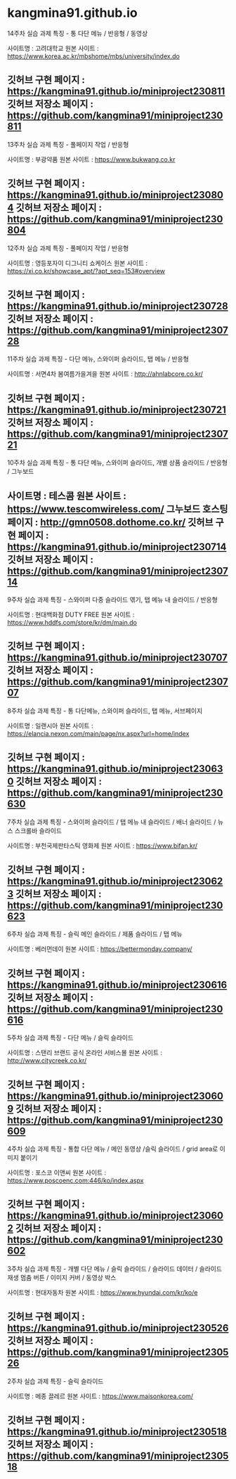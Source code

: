# kangmina91.github.io


14주차 실습 과제 
특징 - 통 다단 메뉴 / 반응형 / 동영상

사이트명 : 고려대학교
원본 사이트 : https://www.korea.ac.kr/mbshome/mbs/university/index.do

깃허브 구현 페이지 : https://kangmina91.github.io/miniproject230811 <br>
깃허브 저장소 페이지 : https://github.com/kangmina91/miniproject230811
-------------------------------------------------------------------------------------------
13주차 실습 과제 
특징 - 풀페이지 작업 / 반응형

사이트명 : 부광약품
원본 사이트 : https://www.bukwang.co.kr

깃허브 구현 페이지 : https://kangmina91.github.io/miniproject230804
깃허브 저장소 페이지 : https://github.com/kangmina91/miniproject230804
-------------------------------------------------------------------------------------------
12주차 실습 과제 
특징 - 풀페이지 작업 / 반응형

사이트명 : 영등포자이 디그니티 쇼케이스
원본 사이트 : https://xi.co.kr/showcase_apt/?apt_seq=153#overview

깃허브 구현 페이지 : https://kangmina91.github.io/miniproject230728
깃허브 저장소 페이지 : https://github.com/kangmina91/miniproject230728
-------------------------------------------------------------------------------------------
11주차 실습 과제
특징 - 다단 메뉴, 스와이퍼 슬라이드, 탭 메뉴 / 반응형

사이트명 : 서면4차 봄여름가을겨을
원본 사이트 : http://ahnlabcore.co.kr/

깃허브 구현 페이지 : https://kangmina91.github.io/miniproject230721
깃허브 저장소 페이지 : https://github.com/kangmina91/miniproject230721
-------------------------------------------------------------------------------------------
10주차 실습 과제
특징 - 통 다단 메뉴, 스와이퍼 슬라이드, 개별 상품 슬라이드 / 반응형 / 그누보드

사이트명 : 테스콤
원본 사이트 : https://www.tescomwireless.com/
그누보드 호스팅 페이지 : http://gmn0508.dothome.co.kr/
깃허브 구현 페이지 : https://kangmina91.github.io/miniproject230714
깃허브 저장소 페이지 : https://github.com/kangmina91/miniproject230714
-------------------------------------------------------------------------------------------
9주차 실습 과제
특징 - 스와이퍼 다중 슬라이드 엮기, 탭 메뉴 내 슬라이드 / 반응형

사이트명 : 현대백화점 DUTY FREE
원본 사이트 : https://www.hddfs.com/store/kr/dm/main.do

깃허브 구현 페이지 : https://kangmina91.github.io/miniproject230707
깃허브 저장소 페이지 : https://github.com/kangmina91/miniproject230707
-------------------------------------------------------------------------------------------
8주차 실습 과제
특징 - 통 다단메뉴, 스와이퍼 슬라이드, 탭 메뉴, 서브페이지

사이트명 : 일랜시아
원본 사이트 : https://elancia.nexon.com/main/page/nx.aspx?url=home/index

깃허브 구현 페이지 : https://kangmina91.github.io/miniproject230630
깃허브 저장소 페이지 : https://github.com/kangmina91/miniproject230630
-------------------------------------------------------------------------------------------
7주차 실습 과제
특징 - 스와이퍼 슬라이드 / 탭 메뉴 내 슬라이드 / 배너 슬라이드 / 뉴스 스크롤바 슬라이드 

사이트명 : 부천국제판타스틱 영화제
원본 사이트 : https://www.bifan.kr/

깃허브 구현 페이지 : https://kangmina91.github.io/miniproject230623
깃허브 저장소 페이지 : https://github.com/kangmina91/miniproject230623
-------------------------------------------------------------------------------------------
6주차 실습 과제
특징 - 슬릭 메인 슬라이드 / 제품 슬라이드 / 탭 메뉴

사이트명 : 베러먼데이 
원본 사이트 : https://bettermonday.company/

깃허브 구현 페이지 : https://kangmina91.github.io/miniproject230616
깃허브 저장소 페이지 : https://github.com/kangmina91/miniproject230616
-------------------------------------------------------------------------------------------
5주차 실습 과제
특징 - 다단 메뉴 / 슬릭 슬라이드 

사이트명 : 스탠리 브랜드 공식 온라인 서비스몰
원본 사이트 : http://www.citycreek.co.kr/

깃허브 구현 페이지 : https://kangmina91.github.io/miniproject230609
깃허브 저장소 페이지 : https://github.com/kangmina91/miniproject230609
-------------------------------------------------------------------------------------------
4주차 실습 과제
특징 - 통합 다단 메뉴 / 메인 동영상 /슬릭 슬라이드 / grid area로 이미지 붙이기

사이트명 : 포스코 이앤씨
원본 사이트 : https://www.poscoenc.com:446/ko/index.aspx

깃허브 구현 페이지 : https://kangmina91.github.io/miniproject230602
깃허브 저장소 페이지 : https://github.com/kangmina91/miniproject230602
-------------------------------------------------------------------------------------------
3주차 실습 과제
특징 - 개별 다단 메뉴  / 슬릭 슬라이드 / 슬라이드 데이터 / 슬라이드 재생 멈춤 버튼  / 이미지 커버 / 동영상 박스

사이트명 : 현대자동차
원본 사이트 : https://www.hyundai.com/kr/ko/e

깃허브 구현 페이지 : https://kangmina91.github.io/miniproject230526
깃허브 저장소 페이지 : https://github.com/kangmina91/miniproject230526
-------------------------------------------------------------------------------------------
2주차 실습 과제
특징 - 슬릭 슬라이드 

사이트명 : 메종 끌레르
원본 사이트 : https://www.maisonkorea.com/

깃허브 구현 페이지 : https://kangmina91.github.io/miniproject230518
깃허브 저장소 페이지 : https://github.com/kangmina91/miniproject230518
-------------------------------------------------------------------------------------------
